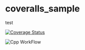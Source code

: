 # coveralls_sample

test

[![Coverage Status](https://coveralls.io/repos/github/SaitoRyuya945/coveralls_sample/badge.svg?branch=master)](https://coveralls.io/github/SaitoRyuya945/coveral_sample?branch=master)


![Cpp WorkFlow](https://github.com/SaitoRyuya945/coveralls_sample/workflows/Cpp%20WorkFlow/badge.svg)
